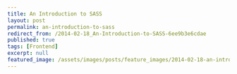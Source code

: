 ```yaml
---
title: An Introduction to SASS
layout: post
permalink: an-introduction-to-sass
redirect_from: /2014-02-18_An-Introduction-to-SASS-6ee9b3e6cdae
published: true
tags: [Frontend]
excerpt: null
featured_image: /assets/images/posts/feature_images/2014-02-18-an-introduction-to-sass.jpg
---
```

